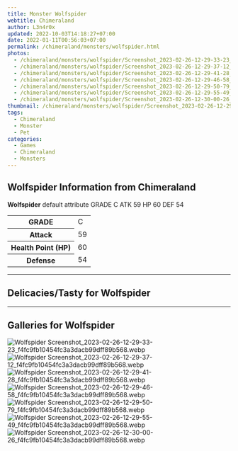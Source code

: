 ```yaml
---
title: Monster Wolfspider
webtitle: Chimeraland
author: L3n4r0x
updated: 2022-10-03T14:18:27+07:00
date: 2022-01-11T00:56:03+07:00
permalink: /chimeraland/monsters/wolfspider.html
photos:
  - /chimeraland/monsters/wolfspider/Screenshot_2023-02-26-12-29-33-23_f4fc9fb10454fc3a3dacb99dff89b568.webp
  - /chimeraland/monsters/wolfspider/Screenshot_2023-02-26-12-29-37-12_f4fc9fb10454fc3a3dacb99dff89b568.webp
  - /chimeraland/monsters/wolfspider/Screenshot_2023-02-26-12-29-41-28_f4fc9fb10454fc3a3dacb99dff89b568.webp
  - /chimeraland/monsters/wolfspider/Screenshot_2023-02-26-12-29-46-58_f4fc9fb10454fc3a3dacb99dff89b568.webp
  - /chimeraland/monsters/wolfspider/Screenshot_2023-02-26-12-29-50-79_f4fc9fb10454fc3a3dacb99dff89b568.webp
  - /chimeraland/monsters/wolfspider/Screenshot_2023-02-26-12-29-55-49_f4fc9fb10454fc3a3dacb99dff89b568.webp
  - /chimeraland/monsters/wolfspider/Screenshot_2023-02-26-12-30-00-26_f4fc9fb10454fc3a3dacb99dff89b568.webp
thumbnail: /chimeraland/monsters/wolfspider/Screenshot_2023-02-26-12-29-33-23_f4fc9fb10454fc3a3dacb99dff89b568.webp
tags:
  - Chimeraland
  - Monster
  - Pet
categories:
  - Games
  - Chimeraland
  - Monsters
---
```


<section id="bootstrap-wrapper"><link rel="stylesheet" href="https://rawcdn.githack.com/dimaslanjaka/Web-Manajemen/bb6505ea081a75a7c845f65fb9d939276931c82f/css/bootstrap-4.5-wrapper.css"/><h2>Wolfspider Information from Chimeraland</h2><p><b>Wolfspider</b> default attribute GRADE C ATK 59 HP 60 DEF 54<table><tr><th>GRADE</th><td>C</td></tr><tr><th>Attack</th><td>59</td></tr><tr><th>Health Point (HP)</th><td>60</td></tr><tr><th>Defense</th><td>54</td></tr></table></p><hr/><h2>Delicacies/Tasty for Wolfspider</h2><hr/><div id="gallery"><h2>Galleries for Wolfspider</h2><div class="row"><div class="col-lg-6 col-12"><img src="/chimeraland/monsters/wolfspider/Screenshot_2023-02-26-12-29-33-23_f4fc9fb10454fc3a3dacb99dff89b568.webp" alt="Wolfspider Screenshot_2023-02-26-12-29-33-23_f4fc9fb10454fc3a3dacb99dff89b568.webp"/></div><div class="col-lg-6 col-12"><img src="/chimeraland/monsters/wolfspider/Screenshot_2023-02-26-12-29-37-12_f4fc9fb10454fc3a3dacb99dff89b568.webp" alt="Wolfspider Screenshot_2023-02-26-12-29-37-12_f4fc9fb10454fc3a3dacb99dff89b568.webp"/></div><div class="col-lg-6 col-12"><img src="/chimeraland/monsters/wolfspider/Screenshot_2023-02-26-12-29-41-28_f4fc9fb10454fc3a3dacb99dff89b568.webp" alt="Wolfspider Screenshot_2023-02-26-12-29-41-28_f4fc9fb10454fc3a3dacb99dff89b568.webp"/></div><div class="col-lg-6 col-12"><img src="/chimeraland/monsters/wolfspider/Screenshot_2023-02-26-12-29-46-58_f4fc9fb10454fc3a3dacb99dff89b568.webp" alt="Wolfspider Screenshot_2023-02-26-12-29-46-58_f4fc9fb10454fc3a3dacb99dff89b568.webp"/></div><div class="col-lg-6 col-12"><img src="/chimeraland/monsters/wolfspider/Screenshot_2023-02-26-12-29-50-79_f4fc9fb10454fc3a3dacb99dff89b568.webp" alt="Wolfspider Screenshot_2023-02-26-12-29-50-79_f4fc9fb10454fc3a3dacb99dff89b568.webp"/></div><div class="col-lg-6 col-12"><img src="/chimeraland/monsters/wolfspider/Screenshot_2023-02-26-12-29-55-49_f4fc9fb10454fc3a3dacb99dff89b568.webp" alt="Wolfspider Screenshot_2023-02-26-12-29-55-49_f4fc9fb10454fc3a3dacb99dff89b568.webp"/></div><div class="col-lg-6 col-12"><img src="/chimeraland/monsters/wolfspider/Screenshot_2023-02-26-12-30-00-26_f4fc9fb10454fc3a3dacb99dff89b568.webp" alt="Wolfspider Screenshot_2023-02-26-12-30-00-26_f4fc9fb10454fc3a3dacb99dff89b568.webp"/></div></div></div></section>